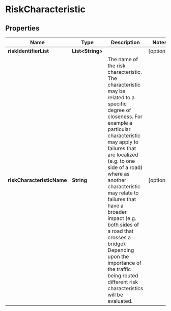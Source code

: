 
# RiskCharacteristic

## Properties
Name | Type | Description | Notes
------------ | ------------- | ------------- | -------------
**riskIdentifierList** | **List&lt;String&gt;** |  |  [optional]
**riskCharacteristicName** | **String** | The name of the risk characteristic. The characteristic may be related to a specific degree of closeness.  For example a particular characteristic may apply to failures that are localized (e.g. to one side of a road) where as another characteristic may relate to failures that have a broader impact (e.g. both sides of a road that crosses a bridge). Depending upon the importance of the traffic being routed different risk characteristics will be evaluated. |  [optional]



